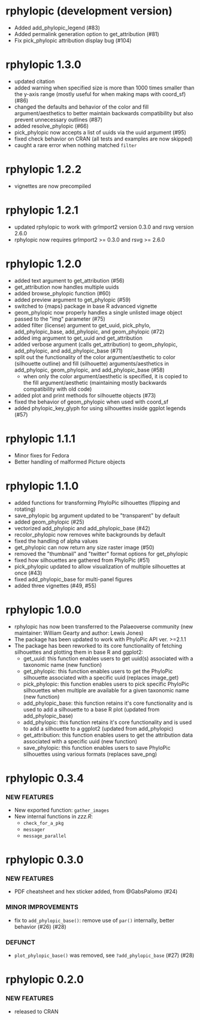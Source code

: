 # rphylopic (development version)

* Added add_phylopic_legend (#83)
* Added permalink generation option to get_attribution (#81)
* Fix pick_phylopic attribution display bug (#104)

# rphylopic 1.3.0

* updated citation
* added warning when specified size is more than 1000 times smaller than the y-axis range (mostly useful for when making maps with coord_sf) (#86)
* changed the defaults and behavior of the color and fill argument/aesthetics to better maintain backwards compatibility but also prevent unnecessary outlines (#87)
* added resolve_phylopic (#66)
* pick_phylopic now accepts a list of uuids via the uuid argument (#95)
* fixed check behavior on CRAN (all tests and examples are now skipped)
* caught a rare error when nothing matched `filter`

# rphylopic 1.2.2

* vignettes are now precompiled

# rphylopic 1.2.1

* updated rphylopic to work with grImport2 version 0.3.0 and rsvg version 2.6.0
* rphylopic now requires grImport2 >= 0.3.0 and rsvg >= 2.6.0

# rphylopic 1.2.0

* added text argument to get_attribution (#56)
* get_attribution now handles multiple uuids
* added browse_phylopic function (#60)
* added preview argument to get_phylopic (#59)
* switched to {maps} package in base R advanced vignette
* geom_phylopic now properly handles a single unlisted image object passed to the "img" parameter (#75)
* added filter (license) argument to get_uuid, pick_phylo, add_phylopic_base, add_phylopic, and geom_phylopic (#72)
* added img argument to get_uuid and get_attribution
* added verbose argument (calls get_attribution) to geom_phylopic, add_phylopic, and add_phylopic_base (#71)
* split out the functionality of the color argument/aesthetic to color (silhouette outline) and fill (silhouette) arguments/aesthetics in add_phylopic, geom_phylopic, and add_phylopic_base (#58)
  * when only the color argument/aesthetic is specified, it is copied to the fill argument/aesthetic (maintaining mostly backwards compatibility with old code)
* added plot and print methods for silhouette objects (#73)
* fixed the behavior of geom_phylopic when used with coord_sf
* added phylopic_key_glyph for using silhouettes inside ggplot legends (#57)

# rphylopic 1.1.1

* Minor fixes for Fedora
* Better handling of malformed Picture objects

# rphylopic 1.1.0

* added functions for transforming PhyloPic silhouettes (flipping and rotating)
* save_phylopic bg argument updated to be "transparent" by default
* added geom_phylopic (#25)
* vectorized add_phylopic and add_phylopic_base (#42)
* recolor_phylopic now removes white backgrounds by default
* fixed the handling of alpha values
* get_phylopic can now return any size raster image (#50)
* removed the "thumbnail" and "twitter" format options for get_phylopic
* fixed how silhouettes are gathered from PhyloPic (#51)
* pick_phylopic updated to allow visualization of multiple silhouettes at once (#43)
* fixed add_phylopic_base for multi-panel figures
* added three vignettes (#49, #55)

# rphylopic 1.0.0

* rphylopic has now been transferred to the Palaeoverse community (new maintainer: William Gearty and author: Lewis Jones)
* The package has been updated to work with PhyloPic API ver. >=2.1.1
* The package has been reworked to its core functionality of fetching silhouettes and plotting them in base R and ggplot2:
  * get_uuid: this function enables users to get uuid(s) associated with a taxonomic name (new function)
  * get_phylopic: this function enables users to get the PhyloPic silhouette associated with a specific uuid (replaces image_get)
  * pick_phylopic: this function enables users to pick specific PhyloPic silhouettes when multiple are available for a given taxonomic name (new function)
  * add_phylopic_base: this function retains it's core functionality and is used to add a silhouette to a base R plot (updated from add_phylopic_base)
  * add_phylopic: this function retains it's core functionality and is used to add a silhouette to a ggplot2 (updated from add_phylopic)
  * get_attribution: this function enables users to get the attribution data associated with a specific uuid (new function)
  * save_phylopic: this function enables users to save PhyloPic silhouettes using various formats (replaces save_png)
  

# rphylopic 0.3.4

### NEW FEATURES

* New exported function: `gather_images` 
* New internal functions in *zzz.R*: 
  + `check_for_a_pkg`
  + `messager`
  + `message_parallel` 

# rphylopic 0.3.0

### NEW FEATURES

* PDF cheatsheet and hex sticker added, from @GabsPalomo (#24)

### MINOR IMPROVEMENTS

* fix to `add_phylopic_base()`: remove use of `par()` internally, better behavior (#26) (#28)

### DEFUNCT

* `plot_phylopic_base()` was removed, see `?add_phylopic_base` (#27) (#28)


# rphylopic 0.2.0

### NEW FEATURES

* released to CRAN
